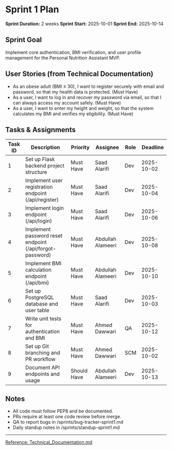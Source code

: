 # Sprint 1 Plan

**Sprint Duration:** 2 weeks
**Sprint Start:** 2025-10-01
**Sprint End:** 2025-10-14

## Sprint Goal
Implement core authentication, BMI verification, and user profile management for the Personal Nutrition Assistant MVP.

## User Stories (from Technical Documentation)
- As an obese adult (BMI ≥ 30), I want to register securely with email and password, so that my health data is protected. (Must Have)
- As a user, I want to log in and recover my password via email, so that I can always access my account safely. (Must Have)
- As a user, I want to enter my height and weight, so that the system calculates my BMI and verifies my eligibility. (Must Have)

## Tasks & Assignments
| Task ID | Description | Priority | Assignee | Role | Deadline |
|---------|-------------|----------|----------|------|----------|
| 1 | Set up Flask backend project structure | Must Have | Saad Alarifi | Dev | 2025-10-02 |
| 2 | Implement user registration endpoint (/api/register) | Must Have | Saad Alarifi | Dev | 2025-10-04 |
| 3 | Implement login endpoint (/api/login) | Must Have | Saad Alarifi | Dev | 2025-10-06 |
| 4 | Implement password reset endpoint (/api/forgot-password) | Must Have | Abdullah Alameeri | Dev | 2025-10-08 |
| 5 | Implement BMI calculation endpoint (/api/bmi) | Must Have | Abdullah Alameeri | Dev | 2025-10-10 |
| 6 | Set up PostgreSQL database and user table | Must Have | Saad Alarifi | Dev | 2025-10-03 |
| 7 | Write unit tests for authentication and BMI | Must Have | Ahmed Dawwari | QA | 2025-10-12 |
| 8 | Set up Git branching and PR workflow | Must Have | Ahmed Dawwari | SCM | 2025-10-02 |
| 9 | Document API endpoints and usage | Should Have | Abdullah Alameeri | Dev | 2025-10-13 |

## Notes
- All code must follow PEP8 and be documented.
- PRs require at least one code review before merge.
- QA to report bugs in /sprints/bug-tracker-sprint1.md
- Daily standup notes in /sprints/standup-sprint1.md

---

[Reference: Technical_Documentation.md](../Technical_Documentation.md)
